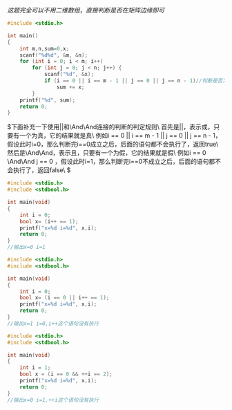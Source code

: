 $这题完全可以不用二维数组，直接判断是否在矩阵边缘即可$

```C
#include <stdio.h>

int main()
{
    int m,n,sum=0,x;
    scanf("%d%d", &m, &n);
    for (int i = 0; i < m; i++) 
        for (int j = 0; j < n; j++) {
            scanf("%d", &x);
            if (i == 0 || i == m - 1 || j == 0 || j == n - 1)//判断是否为边界数
                sum += x;
        }
    printf("%d", sum);
    return 0;
}
```

$下面补充一下使用||和\And\And连接的判断的判定规则\\
首先是||，表示或，只要有一个为真，它的结果就是真\\
例如i == 0 || i == m - 1 || j == 0 || j == n - 1，假设此时i=0，那么判断完i==0成立之后，后面的语句都不会执行了，返回true\\
然后是\And\And，表示且，只要有一个为假，它的结果就是假\\
例如i == 0 \And\And j == 0 ，假设此时i=1，那么判断完i==0不成立之后，后面的语句都不会执行了，返回false\\
$
```C
#include <stdio.h>
#include <stdbool.h>

int main(void)
{
    int i = 0;
    bool x= (i++ == 1);
    printf("x=%d i=%d", x,i);
    return 0;
}
//输出x=0 i=1
```
```C
#include <stdio.h>
#include <stdbool.h>

int main(void)
{
    int i = 0;
    bool x= (i == 0 || i++ == 1);
    printf("x=%d i=%d", x,i);
    return 0;
}
//输出x=1 i=0,i++这个语句没有执行
```
```C
#include <stdio.h>
#include <stdbool.h>

int main(void)
{
    int i = 1;
    bool x = (i == 0 && ++i == 2);
    printf("x=%d i=%d", x,i);
    return 0;
}
//输出x=0 i=1,++i这个语句没有执行
```
